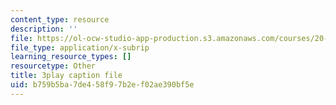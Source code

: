 ```yaml
---
content_type: resource
description: ''
file: https://ol-ocw-studio-app-production.s3.amazonaws.com/courses/20-219-becoming-the-next-bill-nye-writing-and-hosting-the-educational-show-january-iap-2015/b759b5ba7de458f97b2ef02ae390bf5e_rCG6r6gotZQ.srt
file_type: application/x-subrip
learning_resource_types: []
resourcetype: Other
title: 3play caption file
uid: b759b5ba-7de4-58f9-7b2e-f02ae390bf5e
---
```

